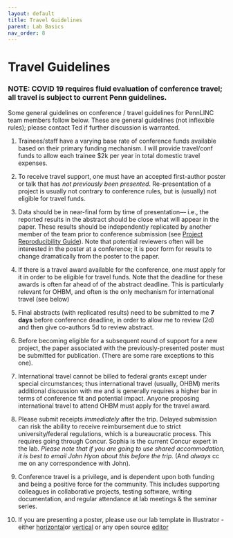 ```yaml
---
layout: default
title: Travel Guidelines
parent: Lab Basics
nav_order: 8
---
```



# Travel Guidelines

### NOTE: COVID 19 requires fluid evaluation of conference travel; all travel is subject to current Penn guidelines.

Some general guidelines on conference / travel guidelines for PennLINC team members follow below.   These are general guidelines (not inflexible rules); please contact Ted if further discussion is warranted.   

1.  Trainees/staff have a varying base rate of conference funds available based on their primary funding mechanism.  I will provide travel/conf funds  to allow each trainee $2k per year in total domestic travel expenses. 

2.  To receive travel support, one must have an accepted first-author poster or talk that has _not previously been presented_.  Re-presentation of a project is usually not contrary to conference rules, but is (usually) not eligible for travel funds. 

3.  Data should be in near-final form by time of presentation— i.e., the reported results in the abstract should be close what will appear in the paper.   These results should be independently replicated by another member of the team prior to conference submission (see [Project Reproducibility Guide](https://github.com/PennBBL/labhome/wiki/Project-Reproducibility-Guide)).  Note that potential reviewers often will be interested in the poster at a conference; it is poor form for results to change dramatically from the poster to the paper.

4.  If there is a travel award available for the conference, one _must_ apply for it in order to be eligible for travel funds.   Note that the deadline for these awards is often far ahead of of the abstract deadline. This is particularly relevant for OHBM, and often is the only mechanism for international travel (see below)

5.  Final abstracts (with replicated results) need to be submitted to me **7 days** before conference deadline, in order to allow me to review (2d) and then give co-authors 5d to review abstract.

6.  Before becoming eligible for a subsequent round of support for a new project, the paper associated with the previously-presented poster must be submitted for publication.  (There are some rare exceptions to this one).

7.  International travel cannot be billed to federal grants except under special circumstances; thus international travel (usually, OHBM) merits additional discussion with me and is generally requires a higher bar in terms of conference fit and potential impact.  Anyone proposing international travel to attend OHBM must apply for the travel award.

8.  Please submit receipts _immediately_ after the trip. Delayed submission can risk the ability to receive reimbursement due to strict university/federal regulations, which is a bureaucratic process.  This requires going through Concur.  Sophia is the current Concur expert in the lab.  _Please note that if you are going to use shared accommodation, it is best to email John Hyon about this before the trip._  (And *always* cc me on any correspondence with John).

10. Conference travel is a privilege, and is dependent upon both funding and being a positive force for the community. This includes supporting colleagues in collaborative projects, testing software, writing documentation, and regular attendance at lab meetings & the seminar series.   

11. If you are presenting a poster, please use our lab template in Illustrator - either [horizontal](https://github.com/PennLINC/PennLINC.github.io/raw/main/docs/LabHome/poster.ai)or [vertical](https://github.com/PennLINC/PennLINC.github.io/raw/main/docs/LabHome/poster_vertical.ai) or any open source [editor](https://github.com/PennLINC/PennLINC.github.io/raw/main/docs/LabHome/poster.svg)
